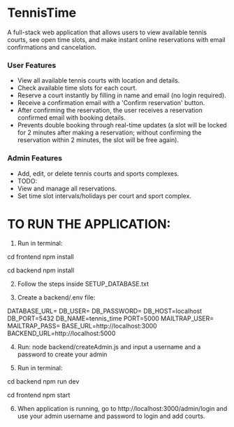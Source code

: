 # TennisTime

A full-stack web application that allows users to view available tennis courts, see open time slots, and make instant online reservations with email confirmations and cancelation.

### User Features

- View all available tennis courts with location and details.
- Check available time slots for each court.
- Reserve a court instantly by filling in name and email (no login required).
- Receive a confirmation email with a 'Confirm reservation' button.
- After confirming the reservation, the user receives a reservation confirmed email with booking details.
- Prevents double booking through real-time updates (a slot will be locked for 2 minutes after making a reservation; without confirming the reservation within 2 minutes, the slot will be free again).

### Admin Features

- Add, edit, or delete tennis courts and sports complexes.
- TODO:
- View and manage all reservations.
- Set time slot intervals/holidays per court and sport complex.

# TO RUN THE APPLICATION:

1.  Run in terminal:

cd frontend
npm install

cd backend
npm install

2. Follow the steps inside SETUP_DATABASE.txt

3. Create a backend/.env file:

DATABASE_URL=
DB_USER=
DB_PASSWORD=
DB_HOST=localhost
DB_PORT=5432
DB_NAME=tennis_time
PORT=5000
MAILTRAP_USER=
MAILTRAP_PASS=
BASE_URL=http://localhost:3000
BACKEND_URL=http://localhost:5000

4. Run: node backend/createAdmin.js and input a username and a password to create your admin

5.  Run in terminal:

cd backend
npm run dev

cd frontend
npm start

6. When application is running, go to http://localhost:3000/admin/login and use your admin username and password to login and add courts.
